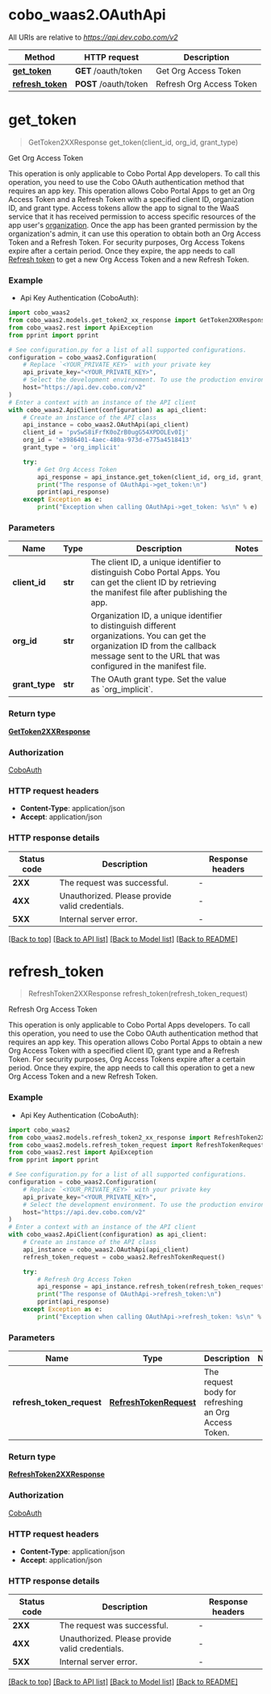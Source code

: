 # cobo_waas2.OAuthApi

All URIs are relative to *https://api.dev.cobo.com/v2*

Method | HTTP request | Description
------------- | ------------- | -------------
[**get_token**](OAuthApi.md#get_token) | **GET** /oauth/token | Get Org Access Token
[**refresh_token**](OAuthApi.md#refresh_token) | **POST** /oauth/token | Refresh Org Access Token


# **get_token**
> GetToken2XXResponse get_token(client_id, org_id, grant_type)

Get Org Access Token

<Note>This operation is only applicable to Cobo Portal App developers. To call this operation, you need to use the Cobo OAuth authentication method that requires an app key.</Note> This operation allows Cobo Portal Apps to get an Org Access Token and a Refresh Token with a specified client ID, organization ID, and grant type.   Access tokens allow the app to signal to the WaaS service that it has received permission to access specific resources of the app user's [organization](https://manuals.cobo.com/en/portal/organization/introduction). Once the app has been granted permission by the organization's admin, it can use this operation to obtain both an Org Access Token and a Refresh Token.  For security purposes, Org Access Tokens expire after a certain period. Once they expire, the app needs to call [Refresh token](https://www.cobo.com/developers/v2/api-references/oauth/refresh-org-access-token) to get a new Org Access Token and a new Refresh Token.  

### Example

* Api Key Authentication (CoboAuth):

```python
import cobo_waas2
from cobo_waas2.models.get_token2_xx_response import GetToken2XXResponse
from cobo_waas2.rest import ApiException
from pprint import pprint

# See configuration.py for a list of all supported configurations.
configuration = cobo_waas2.Configuration(
    # Replace `<YOUR_PRIVATE_KEY>` with your private key
    api_private_key="<YOUR_PRIVATE_KEY>",
    # Select the development environment. To use the production environment, change the URL to https://api.cobo.com/v2.
    host="https://api.dev.cobo.com/v2"
)
# Enter a context with an instance of the API client
with cobo_waas2.ApiClient(configuration) as api_client:
    # Create an instance of the API class
    api_instance = cobo_waas2.OAuthApi(api_client)
    client_id = 'pvSwS8iFrfK0oZrB0ugG54XPDOLEv0Ij'
    org_id = 'e3986401-4aec-480a-973d-e775a4518413'
    grant_type = 'org_implicit'

    try:
        # Get Org Access Token
        api_response = api_instance.get_token(client_id, org_id, grant_type)
        print("The response of OAuthApi->get_token:\n")
        pprint(api_response)
    except Exception as e:
        print("Exception when calling OAuthApi->get_token: %s\n" % e)
```



### Parameters


Name | Type | Description  | Notes
------------- | ------------- | ------------- | -------------
 **client_id** | **str**| The client ID, a unique identifier to distinguish Cobo Portal Apps. You can get the client ID by retrieving the manifest file after publishing the app. | 
 **org_id** | **str**| Organization ID, a unique identifier to distinguish different organizations. You can get the organization ID from the callback message sent to the URL that was configured in the manifest file. | 
 **grant_type** | **str**| The OAuth grant type. Set the value as &#x60;org_implicit&#x60;. | 

### Return type

[**GetToken2XXResponse**](GetToken2XXResponse.md)

### Authorization

[CoboAuth](../README.md#CoboAuth)

### HTTP request headers

 - **Content-Type**: application/json
 - **Accept**: application/json

### HTTP response details

| Status code | Description | Response headers |
|-------------|-------------|------------------|
**2XX** | The request was successful. |  -  |
**4XX** | Unauthorized. Please provide valid credentials. |  -  |
**5XX** | Internal server error. |  -  |

[[Back to top]](#) [[Back to API list]](../README.md#documentation-for-api-endpoints) [[Back to Model list]](../README.md#documentation-for-models) [[Back to README]](../README.md)

# **refresh_token**
> RefreshToken2XXResponse refresh_token(refresh_token_request)

Refresh Org Access Token

<Note>This operation is only applicable to Cobo Portal Apps developers. To call this operation, you need to use the Cobo OAuth authentication method that requires an app key.</Note> This operation allows Cobo Portal Apps to obtain a new Org Access Token with a specified client ID, grant type and a Refresh Token.   For security purposes, Org Access Tokens expire after a certain period. Once they expire, the app needs to call this operation to get a new Org Access Token and a new Refresh Token.  

### Example

* Api Key Authentication (CoboAuth):

```python
import cobo_waas2
from cobo_waas2.models.refresh_token2_xx_response import RefreshToken2XXResponse
from cobo_waas2.models.refresh_token_request import RefreshTokenRequest
from cobo_waas2.rest import ApiException
from pprint import pprint

# See configuration.py for a list of all supported configurations.
configuration = cobo_waas2.Configuration(
    # Replace `<YOUR_PRIVATE_KEY>` with your private key
    api_private_key="<YOUR_PRIVATE_KEY>",
    # Select the development environment. To use the production environment, change the URL to https://api.cobo.com/v2.
    host="https://api.dev.cobo.com/v2"
)
# Enter a context with an instance of the API client
with cobo_waas2.ApiClient(configuration) as api_client:
    # Create an instance of the API class
    api_instance = cobo_waas2.OAuthApi(api_client)
    refresh_token_request = cobo_waas2.RefreshTokenRequest()

    try:
        # Refresh Org Access Token
        api_response = api_instance.refresh_token(refresh_token_request)
        print("The response of OAuthApi->refresh_token:\n")
        pprint(api_response)
    except Exception as e:
        print("Exception when calling OAuthApi->refresh_token: %s\n" % e)
```



### Parameters


Name | Type | Description  | Notes
------------- | ------------- | ------------- | -------------
 **refresh_token_request** | [**RefreshTokenRequest**](RefreshTokenRequest.md)| The request body for refreshing an Org Access Token. | 

### Return type

[**RefreshToken2XXResponse**](RefreshToken2XXResponse.md)

### Authorization

[CoboAuth](../README.md#CoboAuth)

### HTTP request headers

 - **Content-Type**: application/json
 - **Accept**: application/json

### HTTP response details

| Status code | Description | Response headers |
|-------------|-------------|------------------|
**2XX** | The request was successful. |  -  |
**4XX** | Unauthorized. Please provide valid credentials. |  -  |
**5XX** | Internal server error. |  -  |

[[Back to top]](#) [[Back to API list]](../README.md#documentation-for-api-endpoints) [[Back to Model list]](../README.md#documentation-for-models) [[Back to README]](../README.md)

